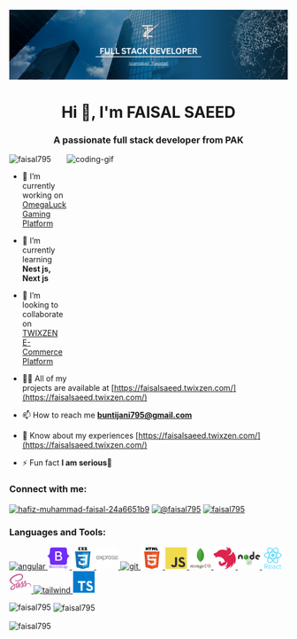 ![logo](https://github.com/faisal795/faisal795/blob/main/faisal.png)

<h1 align="center">Hi 👋, I'm FAISAL SAEED</h1>
<h3 align="center">A passionate full stack developer from PAK</h3>
<img align="right" alt="coding-gif" width="400" height="400" src="https://media.licdn.com/dms/image/D5612AQGOmwfIE5mlWA/article-cover_image-shrink_720_1280/0/1674617947228?e=2147483647&v=beta&t=FTU_isQ6VYfV5D_ueFHPWvT8ZqgDeJG3yr8Mi8lpfk0" />
<p align="left"> <img src="https://komarev.com/ghpvc/?username=faisal795&label=Profile%20views&color=0e75b6&style=flat" alt="faisal795" /> </p>

- 🔭 I’m currently working on [OmegaLuck Gaming Platform](https://www.omegaluck.com/)

- 🌱 I’m currently learning **Nest js, Next js**

- 👯 I’m looking to collaborate on [TWIXZEN E-Commerce Platform](https://twixzen.com/)

- 👨‍💻 All of my projects are available at [https://faisalsaeed.twixzen.com/](https://faisalsaeed.twixzen.com/)

- 📫 How to reach me **buntijani795@gmail.com**

- 📄 Know about my experiences [https://faisalsaeed.twixzen.com/](https://faisalsaeed.twixzen.com/)

- ⚡ Fun fact **I am serious🙂**

<h3 align="left">Connect with me:</h3>
<p align="left">
<a href="https://linkedin.com/in/hafiz-muhammad-faisal-24a6651b9" target="blank"><img align="center" src="https://raw.githubusercontent.com/rahuldkjain/github-profile-readme-generator/master/src/images/icons/Social/linked-in-alt.svg" alt="hafiz-muhammad-faisal-24a6651b9" height="30" width="40" /></a>
<a href="https://www.hackerrank.com/@faisal795" target="blank"><img align="center" src="https://raw.githubusercontent.com/rahuldkjain/github-profile-readme-generator/master/src/images/icons/Social/hackerrank.svg" alt="@faisal795" height="30" width="40" /></a>
<a href="https://www.leetcode.com/faisal795" target="blank"><img align="center" src="https://raw.githubusercontent.com/rahuldkjain/github-profile-readme-generator/master/src/images/icons/Social/leet-code.svg" alt="faisal795" height="30" width="40" /></a>
</p>

<h3 align="left">Languages and Tools:</h3>
<p align="left"> <a href="https://angular.io" target="_blank" rel="noreferrer"> <img src="https://angular.io/assets/images/logos/angular/angular.svg" alt="angular" width="40" height="40"/> </a> <a href="https://getbootstrap.com" target="_blank" rel="noreferrer"> <img src="https://raw.githubusercontent.com/devicons/devicon/master/icons/bootstrap/bootstrap-plain-wordmark.svg" alt="bootstrap" width="40" height="40"/> </a> <a href="https://www.w3schools.com/css/" target="_blank" rel="noreferrer"> <img src="https://raw.githubusercontent.com/devicons/devicon/master/icons/css3/css3-original-wordmark.svg" alt="css3" width="40" height="40"/> </a> <a href="https://expressjs.com" target="_blank" rel="noreferrer"> <img src="https://raw.githubusercontent.com/devicons/devicon/master/icons/express/express-original-wordmark.svg" alt="express" width="40" height="40"/> </a> <a href="https://git-scm.com/" target="_blank" rel="noreferrer"> <img src="https://www.vectorlogo.zone/logos/git-scm/git-scm-icon.svg" alt="git" width="40" height="40"/> </a> <a href="https://www.w3.org/html/" target="_blank" rel="noreferrer"> <img src="https://raw.githubusercontent.com/devicons/devicon/master/icons/html5/html5-original-wordmark.svg" alt="html5" width="40" height="40"/> </a> <a href="https://developer.mozilla.org/en-US/docs/Web/JavaScript" target="_blank" rel="noreferrer"> <img src="https://raw.githubusercontent.com/devicons/devicon/master/icons/javascript/javascript-original.svg" alt="javascript" width="40" height="40"/> </a> <a href="https://www.mongodb.com/" target="_blank" rel="noreferrer"> <img src="https://raw.githubusercontent.com/devicons/devicon/master/icons/mongodb/mongodb-original-wordmark.svg" alt="mongodb" width="40" height="40"/> </a> <a href="https://nestjs.com/" target="_blank" rel="noreferrer"> <img src="https://raw.githubusercontent.com/devicons/devicon/master/icons/nestjs/nestjs-plain.svg" alt="nestjs" width="40" height="40"/> </a> <a href="https://nodejs.org" target="_blank" rel="noreferrer"> <img src="https://raw.githubusercontent.com/devicons/devicon/master/icons/nodejs/nodejs-original-wordmark.svg" alt="nodejs" width="40" height="40"/> </a> <a href="https://reactjs.org/" target="_blank" rel="noreferrer"> <img src="https://raw.githubusercontent.com/devicons/devicon/master/icons/react/react-original-wordmark.svg" alt="react" width="40" height="40"/> </a> <a href="https://sass-lang.com" target="_blank" rel="noreferrer"> <img src="https://raw.githubusercontent.com/devicons/devicon/master/icons/sass/sass-original.svg" alt="sass" width="40" height="40"/> </a> <a href="https://tailwindcss.com/" target="_blank" rel="noreferrer"> <img src="https://www.vectorlogo.zone/logos/tailwindcss/tailwindcss-icon.svg" alt="tailwind" width="40" height="40"/> </a> <a href="https://www.typescriptlang.org/" target="_blank" rel="noreferrer"> <img src="https://raw.githubusercontent.com/devicons/devicon/master/icons/typescript/typescript-original.svg" alt="typescript" width="40" height="40"/> </a> </p>

<p><img align="left" src="https://github-readme-stats.vercel.app/api/top-langs?username=faisal795&show_icons=true&locale=en&layout=compact" alt="faisal795" /></p>

<p>&nbsp;<img align="center" src="https://github-readme-stats.vercel.app/api?username=faisal795&show_icons=true&locale=en" alt="faisal795" /></p>

<p><img align="center" src="https://github-readme-streak-stats.herokuapp.com/?user=faisal795&" alt="faisal795" /></p>
